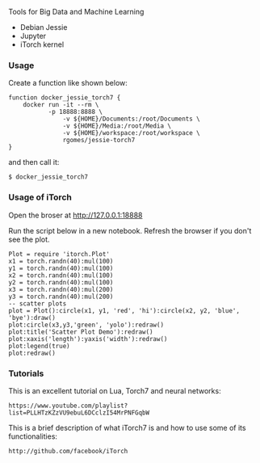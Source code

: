 Tools for Big Data and Machine Learning

* Debian Jessie
* Jupyter
* iTorch kernel


### Usage

Create a function like shown below:

    function docker_jessie_torch7 {
        docker run -it --rm \
	           -p 18888:8888 \
                   -v ${HOME}/Documents:/root/Documents \
                   -v ${HOME}/Media:/root/Media \
                   -v ${HOME}/workspace:/root/workspace \
                   rgomes/jessie-torch7
    }

and then call it:

    $ docker_jessie_torch7


### Usage of iTorch

Open the broser at http://127.0.0.1:18888

Run the script below in a new notebook. Refresh the browser if you don't see the plot.

    Plot = require 'itorch.Plot'
    x1 = torch.randn(40):mul(100)
    y1 = torch.randn(40):mul(100)
    x2 = torch.randn(40):mul(100)
    y2 = torch.randn(40):mul(100)
    x3 = torch.randn(40):mul(200)
    y3 = torch.randn(40):mul(200)
    -- scatter plots
    plot = Plot():circle(x1, y1, 'red', 'hi'):circle(x2, y2, 'blue', 'bye'):draw()
    plot:circle(x3,y3,'green', 'yolo'):redraw()
    plot:title('Scatter Plot Demo'):redraw()
    plot:xaxis('length'):yaxis('width'):redraw()
    plot:legend(true)
    plot:redraw()


### Tutorials

This is an excellent tutorial on Lua, Torch7 and neural networks:

    https://www.youtube.com/playlist?list=PLLHTzKZzVU9ebuL6DCclzI54MrPNFGqbW

This is a brief description of what iTorch7 is and how to use some of its functionalities:

    http://github.com/facebook/iTorch
